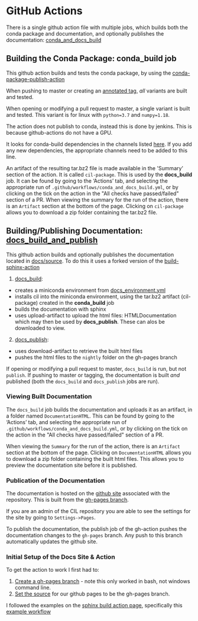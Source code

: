 # GitHub Actions

There is a single github action file with multiple jobs, which builds both the conda package and documentation, and optionally publishes the documentation: [conda_and_docs_build](https://github.com/TomographicImaging/CIL/blob/master/.github/workflows/conda_and_docs_build.yml) 

## Building the Conda Package: conda_build job
This github action builds and tests the conda package, by using the [conda-package-publish-action](https://github.com/paskino/conda-package-publish-action)

When pushing to master or creating an [annotated tag](https://git-scm.com/book/en/v2/Git-Basics-Tagging), *all* variants are built and tested.

When opening or modifying a pull request to master, a single variant is built and tested. This variant is for linux with `python=3.7` and `numpy=1.18`.

The action does not publish to conda, instead this is done by jenkins. This is because github-actions do not have a GPU.

It looks for conda-build dependencies in the channels listed [here](https://github.com/TomographicImaging/CIL/blob/master/.github/workflows/conda_build.yml#L25). If you add any new dependencies, the appropriate channels need to be added to this line.

An artifact of the resulting tar.bz2 file is made available in the 'Summary' section of the action. It is called `cil-package`. This is used by the **docs_build** job. It can be found by going to the ‘Actions’ tab, and selecting the appropriate run of `.github/workflows/conda_and_docs_build.yml`, or by clicking on the tick on the action in the "All checks have passed/failed" section of a PR. When viewing the summary for the run of the action, there is an `Artifact` section at the bottom of the page. Clicking on `cil-package` allows you to download a zip folder containing the tar.bz2 file.

## Building/Publishing Documentation: [docs_build_and_publish](https://github.com/TomographicImaging/CIL/blob/master/.github/workflows/docs_build_and_publish.yml)

This github action builds and optionally publishes the documentation located in [docs/source](https://github.com/TomographicImaging/CIL/tree/master/docs/source). To do this it uses a forked version of the [build-sphinx-action](https://github.com/lauramurgatroyd/build-sphinx-action)

1. [docs_build](https://github.com/TomographicImaging/CIL/blob/master/.github/workflows/docs_build_and_publish.yml#L12): 
-  creates a miniconda environment from [docs_environment.yml](https://github.com/TomographicImaging/CIL/blob/master/.github/workflows/docs/docs_environment.yml)
-  installs cil into the miniconda environment, using the tar.bz2 artifact (cil-package) created in the **conda_build** job
-  builds the documentation with sphinx
-  uses upload-artifact to upload the html files: HTMLDocumentation which may then be used by **docs_publish**. These can alos be downloaded to view.

2. [docs_publish](https://github.com/TomographicImaging/CIL/blob/master/.github/workflows/docs_build_and_publish.yml#L40):
-  uses download-artifact to retrieve the built html files
-  pushes the html files to the `nightly` folder on the gh-pages branch

If opening or modifying a pull request to master, `docs_build` is run, but not `publish`.
If pushing to master or tagging, the documentation is built *and* published (both the `docs_build` and `docs_publish` jobs are run).

### Viewing Built Documentation
The `docs_build` job builds the documentation and uploads it as an artifact, in a folder named `DocumentationHTML`.
This can be found by going to the ‘Actions’ tab, and selecting the appropriate run of `.github/workflows/conda_and_docs_build.yml`, or by clicking on the tick on the action in the "All checks have passed/failed" section of a PR.

When viewing the `Summary` for the run of the action, there is an `Artifact` section at the bottom of the page.
Clicking on `DocumentationHTML` allows you to download a zip folder containing the built html files. This allows you to preview the documentation site before it is published.

### Publication of the Documentation
The documentation is hosted on the [github site](https://tomographicimaging.github.io/CIL/) associated with the repository.
This is built from the [gh-pages branch](https://github.com/TomographicImaging/CIL/tree/gh-pages). 

If you are an admin of the CIL repository you are able to see the settings for the site by going to `Settings->Pages`.

To publish the documentation, the publish job of the gh-action pushes the documentation changes to the `gh-pages` branch.
Any push to this branch automatically updates the github site.

### Initial Setup of the Docs Site & Action
To get the action to work I first had to:
1. [Create a gh-pages branch](https://gist.github.com/ramnathv/2227408) - note this only worked in bash, not windows command line.
2. [Set the source](https://github.com/TomographicImaging/CIL/settings/pages) for our github pages to be the gh-pages branch.

I followed the examples on the [sphinx build action page](https://github.com/marketplace/actions/sphinx-build), specifically this [example workflow](https://github.com/ammaraskar/sphinx-action-test/blob/master/.github/workflows/default.yml)

